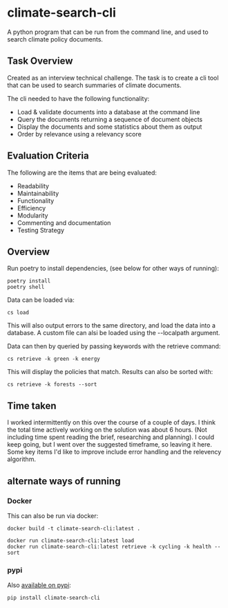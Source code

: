 # climate-search-cli
A python program that can be run from the command line, and used to search climate policy documents.

## Task Overview

Created as an interview technical challenge. The task is to create a cli tool that can be used to search summaries of climate documents. 

The cli needed to have the following functionality:

- Load & validate documents into a database at the command line
- Query the documents returning a sequence of document objects
- Display the documents and some statistics about them as output
- Order by relevance using a relevancy score

## Evaluation Criteria

The following are the items that are being evaluated:

- Readability
- Maintainability
- Functionality
- Efficiency
- Modularity
- Commenting and documentation
- Testing Strategy


## Overview

Run poetry to install dependencies, (see below for other ways of running):
```
poetry install
poetry shell
```

Data can be loaded via:
```
cs load
```

This will also output errors to the same directory, and load the data into a database. A custom file can alsi be loaded using the --localpath argument. 

Data can then by queried by passing keywords with the retrieve command:

```
cs retrieve -k green -k energy
```

This will display the policies that match. Results can also be sorted with:

```
cs retrieve -k forests --sort
```


## Time taken

I worked intermittently on this over the course of a couple of days. I think the total time actively working on the solution was about 6 hours. (Not including time spent reading the brief, researching and planning). I could keep going, but I went over the suggested timeframe, so leaving it here. Some key items I'd like to improve include error handling and the relevency algorithm.

## alternate ways of running

### Docker

This can also be run via docker:

```
docker build -t climate-search-cli:latest .
```

```
docker run climate-search-cli:latest load
docker run climate-search-cli:latest retrieve -k cycling -k health --sort
```

### pypi

Also [available on pypi](https://pypi.org/project/climate-search-cli/):

```
pip install climate-search-cli
```
